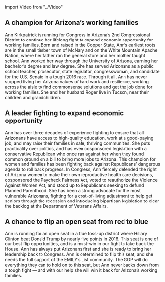 import Video from "../Video"

## A champion for Arizona’s working families

Ann Kirkpatrick is running for Congress in Arizona’s 2nd Congressional District to continue her lifelong fight to expand economic opportunity for working families. Born and raised in the Copper State, Ann’s earliest roots are in the small timber town of McNary and on the White Mountain Apache Nation, where her father ran the general store and her mother taught school. Ann worked her way through the University of Arizona, earning her bachelor’s degree and law degree. She has served Arizonans as a public school teacher, prosecutor, state legislator, congresswoman, and candidate for the U.S. Senate in a tough 2016 race. Through it all, Ann has never stopped living her Arizona values of hard work and resilience, working across the aisle to find commonsense solutions and get the job done for working families. She and her husband Roger live in Tucson, near their children and grandchildren.



## A leader fighting to expand economic opportunity

Ann has over three decades of experience fighting to ensure that all Arizonans have access to high-quality education, work at a good-paying job, and may raise their families in safe, thriving communities. She puts practicality over politics, and has even cosponsored legislation with a conservative Republican who once ran against her when they found common ground on a bill to bring more jobs to Arizona. This champion for women and families has been fighting back against Republicans’ dangerous agenda to roll back progress. In Congress, Ann fiercely defended the right of Arizona women to make their own reproductive health care decisions, cosponsored the Paycheck Fairness Act, voted to reauthorize the Violence Against Women Act, and stood up to Republicans seeking to defund Planned Parenthood. She has been a strong advocate for the most vulnerable Arizonans, fighting for a cost-of-living adjustment to help get seniors through the recession and introducing bipartisan legislation to clear the backlog at the Department of Veterans Affairs.

## A chance to flip an open seat from red to blue

Ann is running for an open seat in a true toss-up district where Hillary Clinton beat Donald Trump by nearly five points in 2016. This seat is one of our best flip opportunities, and is a must-win ​in our fight to take back the House. Ann has always put Arizonans first and she is ready to bring her leadership back to Congress. Ann is determined to flip this seat, and she needs the full support of the EMILY’s List community. The GOP will do everything they can to hold on to this seat, but Ann never backs down from a tough fight — and with our help she will win it back for Arizona’s working families.
